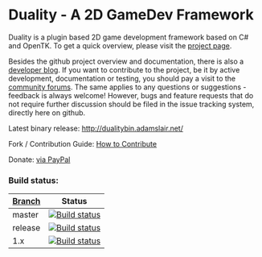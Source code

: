 Duality - A 2D GameDev Framework
=======

Duality is a plugin based 2D game development framework based on C# and OpenTK. To get a quick overview, please visit the [project page](http://duality.adamslair.net).

Besides the github project overview and documentation, there is also a [developer blog](http://blog.adamslair.net). If you want to contribute to the project, be it by active development, documentation or testing, you should pay a visit to the [community forums](http://forum.adamslair.net). The same applies to any questions or suggestions - feedback is always welcome! However, bugs and feature requests that do not require further discussion should be filed in the issue tracking system, directly here on github.

Latest binary release: http://dualitybin.adamslair.net/

Fork / Contribution Guide: [How to Contribute](https://github.com/AdamsLair/duality/wiki/How-to-Contribute)

Donate: [via PayPal](https://www.paypal.com/cgi-bin/webscr?cmd=_s-xclick&hosted_button_id=PL2U4Z8XNQENC)

### Build status: 
| [Branch](https://github.com/AdamsLair/duality/wiki/Branch-Descriptions)  | Status |
|---------|--------|
| master  | [![Build status](https://ci.appveyor.com/api/projects/status/github/AdamsLair/duality?branch=master&svg=true)](https://ci.appveyor.com/project/ilexp/duality/history) |
| release | [![Build status](https://ci.appveyor.com/api/projects/status/github/AdamsLair/duality?branch=release&svg=true)](https://ci.appveyor.com/project/ilexp/duality/history) |
| 1.x     | [![Build status](https://ci.appveyor.com/api/projects/status/github/AdamsLair/duality?branch=1.x&svg=true)](https://ci.appveyor.com/project/ilexp/duality/history)    |
